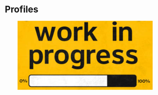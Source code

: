 # Profiles

<figure><img src="../.gitbook/assets/image (252).png" alt=""><figcaption></figcaption></figure>
